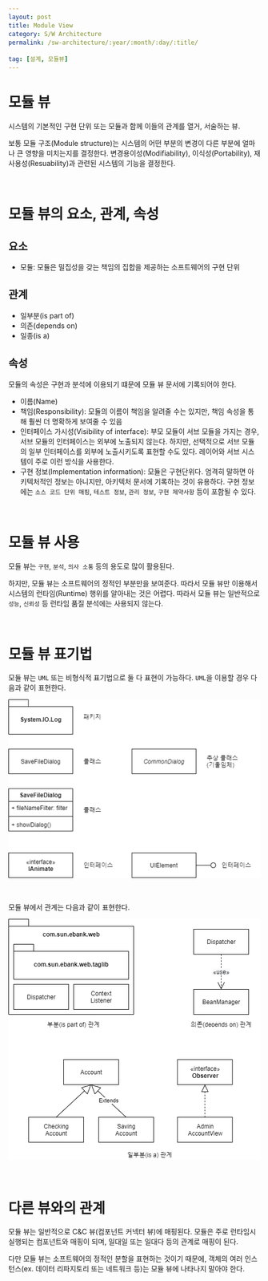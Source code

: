 ```yaml
---
layout: post
title: Module View
category: S/W Architecture
permalink: /sw-architecture/:year/:month/:day/:title/

tag: [설계, 모듈뷰]
---
```


# 모듈 뷰

시스템의 기본적인 구현 단위 또는 모듈과 함께 이들의 관계를 열거, 서술하는 뷰.

보통 모듈 구조(Module structure)는 시스템의 어떤 부분의 변경이 다른 부분에 얼마나 큰 
영향을 미치는지를 결정한다. 변경용이성(Modifiability), 이식성(Portability), 재사용성(Resuability)과
관련된 시스템의 기능을 결정한다.

<br>

# 모듈 뷰의 요소, 관계, 속성

## 요소

* 모듈: 모듈은 밀집성을 갖는 책임의 집합을 제공하는 소프트웨어의 구현 단위

## 관계

* 일부분(is part of)
* 의존(depends on)
* 일종(is a)

## 속성

모듈의 속성은 구현과 분석에 이용되기 떄문에 모듈 뷰 문서에 기록되어야 한다.

* 이름(Name)
* 책임(Responsibility): 모듈의 이름이 책임을 알려줄 수는 있지만, 책임 속성을 통해 훨씬 더 명확하게 보여줄 수 있음
* 인터페이스 가시성(Visibility of interface): 부모 모듈이 서브 모듈을 가지는 경우, 서브 모듈의 인터페이스는 외부에 노출되지 않는다. 하지만, 선택적으로 서브 모듈의 일부 인터페이스를 외부에 노출시키도록 표현할 수도 있다. 레이어와 서브 시스템이 주로 이런 방식을 사용한다.
* 구현 정보(Implementation information): 모듈은 구현단위다. 엄격히 말하면 아키텍처적인 정보는 아니지만, 아키텍처 문서에 기록하는 것이 유용하다. 구현 정보에는 `소스 코드 단위 매핑`, `테스트 정보`, `관리 정보`, `구현 제약사항` 등이 포함될 수 있다.

<br>

# 모듈 뷰 사용

모듈 뷰는 `구현`, `분석`, `의사 소통` 등의 용도로 많이 활용된다.

하지만, 모듈 뷰는 소프트웨어의 정적인 부분만을 보여준다. 따라서 모듈 뷰만 이용해서 시스템의 런타임(Runtime) 행위를 알아내는 것은 어렵다. 따라서 모듈 뷰는 일반적으로 `성능`, `신뢰성` 등 런타임 품질 분석에는 사용되지 않는다.

<br>

# 모듈 뷰 표기법

모듈 뷰는 `UML` 또는 비형식적 표기법으로 둘 다 표현이 가능하다. `UML`을 이용할 경우 다음과 같이
표현한다.

![image](/assets/sw/007.png)

<br>

모듈 뷰에서 관계는 다음과 같이 표현한다.

![image](/assets/sw/008.png)

<br>

# 다른 뷰와의 관계

모듈 뷰는 일반적으로 C&C 뷰(컴포넌트 커넥터 뷰)에 매핑된다. 모듈은 주로 런타임시 실행되는 컴포넌트와
매핑이 되며, 일대일 또는 일대다 등의 관계로 매핑이 된다.

다만 모듈 뷰는 소프트웨어의 정적인 분할을 표현하는 것이기 때문에, 객체의 여러 인스턴스(ex. 데이터 리파지토리 또는 네트워크 등)는 모듈 뷰에 나타나지 말아야 한다.
